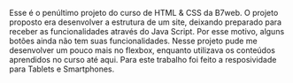 Esse é o penúltimo projeto do curso de HTML & CSS da B7web. O projeto proposto era desenvolver a estrutura de um site, deixando preparado para receber as funcionalidades através do Java Script. Por esse motivo, alguns botões ainda não tem suas funcionalidades.
Nesse projeto pude me desenvolver um pouco mais no flexbox, enquanto utilizava os conteúdos aprendidos no curso até aqui.
Para este trabalho foi feito a resposividade para Tablets e Smartphones. 
